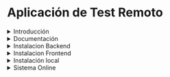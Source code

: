 # Aplicación de Test Remoto
<details>
<summary>Introducción</summary>
<br>
    Desarrollar una aplicación web fullstack utilizando Django para el backend y React o algún otro framework para el frontend. La aplicación debe ser desplegada en un repositorio de GitHub y, opcionalmente, desplegada en un servidor gratuito.
    Montado en el servidor http://45.166.16.10:3000/
    usuario ===> admin@demo.com
    clave = 123456
</details>

<details>

<summary>Documentación</summary>
         


![Getting Proyectos](./captura_proyectos1.png)
![Getting Started](./captura_proyectos1.png)

</details>

<details>

<summary>Instalacion Backend</summary>
        - Proyecto montado con Python y react , con los siguientes frameworks / libraries / funcionalidades:

        - Servicio completo RESTful con Django 

        - Capa de base de datos Postgres
</details>

<details>

<summary>Instalacion Frontend </summary>
         Proyecto montado en fronend

 - Node React



 </details>

<details>
<summary>Instalación local</summary>

    ```
</details>

<details>
<summary>Sistema Online</summary>

 
      http://45.166.16.10:3000/dashboard/proyectos
 
</details>



















